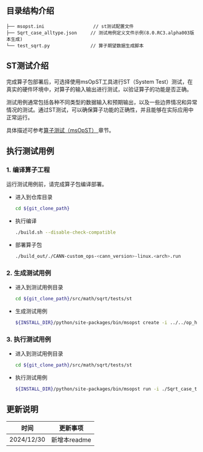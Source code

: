 ## 目录结构介绍
```
├── msopst.ini                  // st测试配置文件 
├── Sqrt_case_alltype.json     // 测试用例定义文件示例(8.0.RC3.alpha003版本生成)
└── test_sqrt.py               // 算子期望数据生成脚本
```

## ST测试介绍

完成算子包部署后，可选择使用msOpST工具进行ST（System Test）测试，在真实的硬件环境中，对算子的输入输出进行测试，以验证算子的功能是否正确。

测试用例通常包括各种不同类型的数据输入和预期输出，以及一些边界情况和异常情况的测试。通过ST测试，可以确保算子功能的正确性，并且能够在实际应用中正常运行。

具体描述可参考[算子测试（msOpST）
](https://www.hiascend.com/document/detail/zh/mindstudio/70RC3/ODtools/Operatordevelopmenttools/msopdev_16_0087.html)章节。

## 执行测试用例
### 1.&nbsp;编译算子工程
运行测试用例前，请完成算子包编译部署。
  - 进入到仓库目录

    ```bash
    cd ${git_clone_path}
    ```

  - 执行编译

    ```bash
    ./build.sh --disable-check-compatible
    ```

  - 部署算子包

    ```bash
    ./build_out/./CANN-custom_ops-<cann_version>-linux.<arch>.run
    ```
### 2.&nbsp;生成测试用例

  - 进入到测试用例目录

    ```bash
    cd ${git_clone_path}/src/math/sqrt/tests/st
    ```

  - 生成测试用例

    ```bash
    ${INSTALL_DIR}/python/site-packages/bin/msopst create -i ../../op_host/sqrt.cpp -out ./
    ```
### 3.&nbsp;执行测试用例

  - 进入到测试用例目录

    ```bash
    cd ${git_clone_path}/src/math/sqrt/tests/st
    ```

  - 执行测试用例

    ```bash
    ${INSTALL_DIR}/python/site-packages/bin/msopst run -i ./Sqrt_case_timestamp.json -soc {Soc Version} -out ./output
    ```

## 更新说明
| 时间 | 更新事项 |
|----|------|
| 2024/12/30 | 新增本readme |
